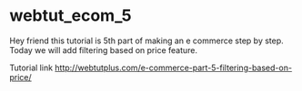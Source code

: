# webtut_ecom_5
Hey friend this tutorial is 5th part of making an e commerce step by step. Today we will add filtering based on price feature.

Tutorial link http://webtutplus.com/e-commerce-part-5-filtering-based-on-price/
